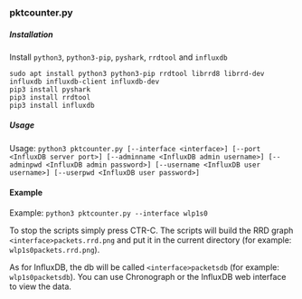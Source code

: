 ### pktcounter.py
##### Installation
Install `python3`, `python3-pip`, `pyshark`, `rrdtool` and `influxdb`
```
sudo apt install python3 python3-pip rrdtool librrd8 librrd-dev influxdb influxdb-client influxdb-dev
pip3 install pyshark
pip3 install rrdtool
pip3 install influxdb
```
##### Usage
Usage: `python3 pktcounter.py [--interface <interface>] [--port <InfluxDB server port>]
[--adminname <InfluxDB admin username>] [--adminpwd <InfluxDB admin password>]
[--username <InfluxDB user username>] [--userpwd <InfluxDB user password>]`

#### Example
Example: `python3 pktcounter.py --interface wlp1s0`

To stop the scripts simply press CTR-C. The scripts will build the RRD graph `<interface>packets.rrd.png`
and put it in the current directory (for example: `wlp1s0packets.rrd.png`).

As for InfluxDB, the db will be called `<interface>packetsdb` (for example: `wlp1s0packetsdb`). You can
use Chronograph or the InfluxDB web interface to view the data.
